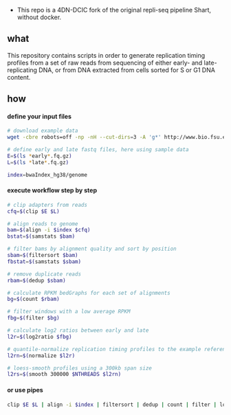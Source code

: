 * This repo is a 4DN-DCIC fork of the original repli-seq pipeline Shart, without docker.

## what

This repository contains scripts in order to generate replication timing profiles from a set of raw reads from sequencing of either early- and late-replicating DNA, or from DNA extracted from cells sorted for S or G1 DNA content.

## how

#### define your input files

```bash
# download example data
wget -cbre robots=off -np -nH --cut-dirs=3 -A 'g*' http://www.bio.fsu.edu/~dvera/share/repliseq/

# define early and late fastq files, here using sample data
E=$(ls *early*.fq.gz)
L=$(ls *late*.fq.gz)

index=bwaIndex_hg38/genome

```

#### execute workflow step by step

```bash
# clip adapters from reads
cfq=$(clip $E $L)

# align reads to genome
bam=$(align -i $index $cfq)
bstat=$(samstats $bam)

# filter bams by alignment quality and sort by position
sbam=$(filtersort $bam)
fbstat=$(samstats $sbam)

# remove duplicate reads
rbam=$(dedup $sbam)

# calculate RPKM bedGraphs for each set of alignments
bg=$(count $rbam)

# filter windows with a low average RPKM
fbg=$(filter $bg)

# calculate log2 ratios between early and late
l2r=$(log2ratio $fbg)

# quantile-normalize replication timing profiles to the example reference bedGraph
l2rn=$(normalize $l2r)

# loess-smooth profiles using a 300kb span size
l2rs=$(smooth 300000 $NTHREADS $l2rn)

```
#### or use pipes
```bash
clip $E $L | align -i $index | filtersort | dedup | count | filter | log2ratio | normalize | smooth
```
